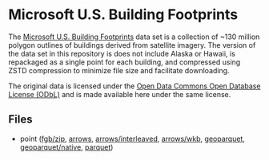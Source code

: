 
# Microsoft U.S. Building Footprints

The [Microsoft U.S. Building Footprints](https://github.com/microsoft/USBuildingFootprints) data set is a collection of ~130 million polygon outlines of buildings derived from satellite imagery. The version of the data set in this repository is does not include Alaska or Hawaii, is repackaged as a single point for each building, and compressed using ZSTD compression to minimize file size and facilitate downloading.

The original data is licensed under the [Open Data Commons Open Database License (ODbL)](https://opendatacommons.org/licenses/odbl/) and is made available here under the same license.

<!-- begin file listing -->


## Files

- point ([fgb/zip](https://github.com/geoarrow/geoarrow-data/releases/download/v0.2.0-rc5/microsoft-buildings_point.fgb.zip), [arrows](https://github.com/geoarrow/geoarrow-data/releases/download/v0.2.0-rc5/microsoft-buildings_point.arrows), [arrows/interleaved](https://github.com/geoarrow/geoarrow-data/releases/download/v0.2.0-rc5/microsoft-buildings_point_interleaved.arrows), [arrows/wkb](https://github.com/geoarrow/geoarrow-data/releases/download/v0.2.0-rc5/microsoft-buildings_point_wkb.arrows), [geoparquet](https://github.com/geoarrow/geoarrow-data/releases/download/v0.2.0-rc5/microsoft-buildings_point_geo.parquet), [geoparquet/native](https://github.com/geoarrow/geoarrow-data/releases/download/v0.2.0-rc5/microsoft-buildings_point_native.parquet), [parquet](https://github.com/geoarrow/geoarrow-data/releases/download/v0.2.0-rc5/microsoft-buildings_point.parquet))
